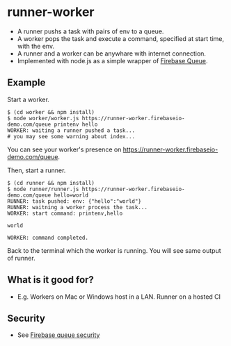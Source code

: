 runner-worker
=============

- A runner pushs a task with pairs of env to a queue.
- A worker pops the task and execute a command, specified at start time, with the env.
- A runner and a worker can be anywhare with internet connection.
- Implemented with node.js as a simple wrapper of [Firebase Queue](https://github.com/firebase/firebase-queue).


## Example

Start a worker.

```
$ (cd worker && npm install)
$ node worker/worker.js https://runner-worker.firebaseio-demo.com/queue printenv hello
WORKER: waiting a runner pushed a task...
# you may see some warning about index...
```

You can see your worker's presence on https://runner-worker.firebaseio-demo.com/queue.

Then, start a runner.

```
$ (cd runner && npm install)
$ node runner/runner.js https://runner-worker.firebaseio-demo.com/queue hello=world
RUNNER: task pushed: env: {"hello":"world"}
RUNNER: waitning a worker process the task...
WORKER: start command: printenv,hello

world

WORKER: command completed.
```

Back to the terminal which the worker is running. You will see same output of runner.


## What is it good for?

- E.g. Workers on Mac or Windows host in a LAN. Runner on a hosted CI


## Security

- See [Firebase queue security](https://github.com/firebase/firebase-queue#queue-security)
